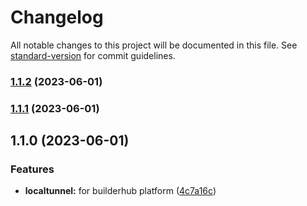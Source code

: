 # Changelog

All notable changes to this project will be documented in this file. See [standard-version](https://github.com/conventional-changelog/standard-version) for commit guidelines.

### [1.1.2](https://github.com/builderhub-platform/localtunnel/compare/v1.1.1...v1.1.2) (2023-06-01)

### [1.1.1](https://github.com/builderhub-platform/localtunnel/compare/v1.1.0...v1.1.1) (2023-06-01)

## 1.1.0 (2023-06-01)

### Features

- **localtunnel:** for builderhub platform ([4c7a16c](https://github.com/builderhub-platform/localtunnel/commit/4c7a16ce2e58684723b073899f20487d23c2f211))
